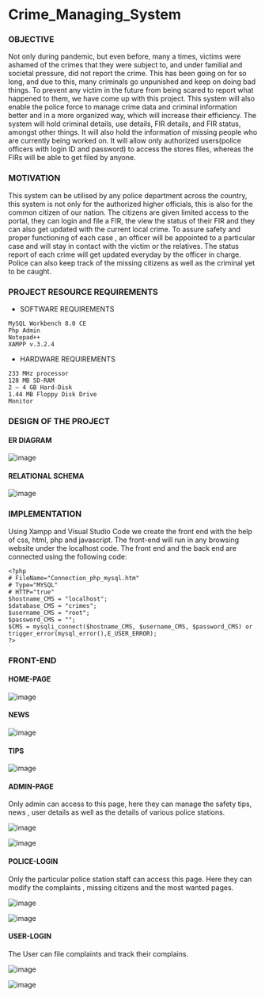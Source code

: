# Crime_Managing_System

### OBJECTIVE

Not only during pandemic, but even before, many a times, victims were ashamed of the crimes that they were subject to, and under familial and societal pressure, did not report the crime. This has been going on for so long, and due to this, many criminals go unpunished and keep on doing bad things. To prevent any victim in the future from being scared to report what happened to them, we have come up with this project. This system will also enable the police force to manage crime data and criminal information better and in a more organized way, which will increase their efficiency. The system will hold criminal details, use details, FIR details, and FIR status, amongst other things. It will also hold the information of missing people who are currently being worked on. It will allow only authorized users(police officers with login ID and password) to access the stores files, whereas the FIRs will be able to get filed by anyone.

### MOTIVATION

This system can be utilised by any police department across the country, this system is not only for the authorized higher officials, this is also for the common citizen of our nation. The citizens are given limited access to the portal, they can login and file a FIR, the view the status of their FIR and they can also get updated with the current local crime. To assure safety and proper functioning of each case , an officer will be appointed to a particular case and will stay in contact with the victim or the relatives. The status report of each crime will get updated everyday by the officer in charge. Police can also keep track of the missing citizens as well as the criminal yet to be caught.

### PROJECT RESOURCE REQUIREMENTS

+ SOFTWARE REQUIREMENTS
```
MySQL Workbench 8.0 CE
Php Admin
Notepad++
XAMPP v.3.2.4
```
+ HARDWARE REQUIREMENTS
```
233 MHz processor
128 MB SD-RAM
2 – 4 GB Hard-Disk
1.44 MB Floppy Disk Drive
Monitor
```

### DESIGN OF THE PROJECT

#### ER DIAGRAM
![image](https://github.com/esha-j/Crime_Managing_System/assets/88835998/f7b030dd-b135-4592-807d-a797a7fef6b6)


#### RELATIONAL SCHEMA
![image](https://github.com/esha-j/Crime_Managing_System/assets/88835998/d4069528-9b98-41af-8394-c6f1c5a1a720)



### IMPLEMENTATION

Using Xampp and Visual Studio Code we create the front end with the help of css, html, php and javascript. The front-end will run in any browsing website under the localhost code. The front end and the back end are connected using the following code:
```
<?php
# FileName="Connection_php_mysql.htm"
# Type="MYSQL"
# HTTP="true"
$hostname_CMS = "localhost";
$database_CMS = "crimes";
$username_CMS = "root";
$password_CMS = "";
$CMS = mysqli_connect($hostname_CMS, $username_CMS, $password_CMS) or trigger_error(mysql_error(),E_USER_ERROR); 
?>

```

### FRONT-END

#### HOME-PAGE
![image](https://github.com/esha-j/Crime_Managing_System/assets/88835998/c3dbc398-514f-4048-96db-cd88c25ca83d)

#### NEWS
![image](https://github.com/esha-j/Crime_Managing_System/assets/88835998/94cb229b-7ca8-4e4e-9dc7-7178f72f49b9)

#### TIPS
![image](https://github.com/esha-j/Crime_Managing_System/assets/88835998/0b757926-9f0e-4544-ad9e-6cecad0efa46)

#### ADMIN-PAGE
Only admin can access to this page, here they can manage the safety tips, news , user details as well as the details of various police stations.

![image](https://github.com/esha-j/Crime_Managing_System/assets/88835998/63460ddf-b1e2-4385-bcff-335958f2684c)

![image](https://github.com/esha-j/Crime_Managing_System/assets/88835998/7db19db9-4697-4765-8a1d-3da06d2bbc3e)


#### POLICE-LOGIN
Only the particular police station staff can access this page. Here they can modify the complaints , missing citizens and the most wanted pages.

![image](https://github.com/esha-j/Crime_Managing_System/assets/88835998/f80dbf54-cb4d-4dee-af78-fe287a1efc94)

![image](https://github.com/esha-j/Crime_Managing_System/assets/88835998/0cd57489-cfde-4a74-a785-4785ff5bb74d)

#### USER-LOGIN
The User can file complaints and track their complains.

![image](https://github.com/esha-j/Crime_Managing_System/assets/88835998/861b51b0-b2ed-48f7-8820-bcbbd073a255)

![image](https://github.com/esha-j/Crime_Managing_System/assets/88835998/fa9c2449-2dc7-4339-9fb0-a52b16078ad5)







